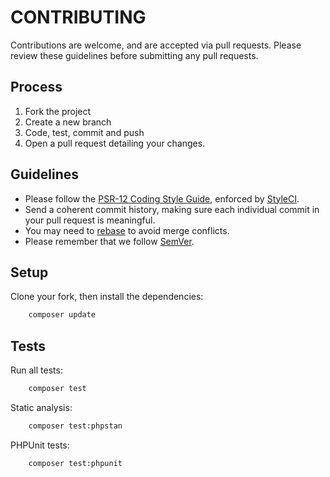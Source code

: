 # CONTRIBUTING

Contributions are welcome, and are accepted via pull requests.
Please review these guidelines before submitting any pull requests.

## Process

1. Fork the project
1. Create a new branch
1. Code, test, commit and push
1. Open a pull request detailing your changes.

## Guidelines

- Please follow the [PSR-12 Coding Style Guide](http://www.php-fig.org/psr/psr-12/), enforced by [StyleCI](https://styleci.io/).
- Send a coherent commit history, making sure each individual commit in your pull request is meaningful.
- You may need to [rebase](https://git-scm.com/book/en/v2/Git-Branching-Rebasing) to avoid merge conflicts.
- Please remember that we follow [SemVer](http://semver.org/).

## Setup

Clone your fork, then install the dependencies:

```bash
    composer update
```

## Tests

Run all tests:


```bash
    composer test
```

Static analysis:

```bash
    composer test:phpstan
```

PHPUnit tests:

```bash
    composer test:phpunit
```
